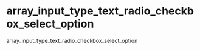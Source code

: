 # array_input_type_text_radio_checkbox_select_option
array_input_type_text_radio_checkbox_select_option
